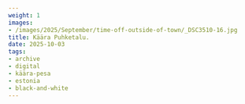 ```yaml
---
weight: 1
images:
- /images/2025/September/time-off-outside-of-town/_DSC3510-16.jpg
title: Käära Puhketalu.
date: 2025-10-03
tags:
- archive
- digital
- käära-pesa
- estonia
- black-and-white
---
```


